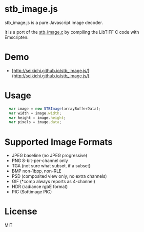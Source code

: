 # stb_image.js
stb_image.js is a pure Javascript image decoder.

It is a port of the [stb_image.c](http://nothings.org/) by compiling the LibTIFF C code with Emscripten.

# Demo
- [http://seikichi.github.io/stb_image.js/](http://seikichi.github.io/stb_image.js/)

# Usage
```javascript
  var image = new STBImage(arrayBufferData);
  var width = image.width;
  var height = image.height;
  var pixels = image.data;
```

# Supported Image Formats
- JPEG baseline (no JPEG progressive)
- PNG 8-bit-per-channel only
- TGA (not sure what subset, if a subset)
- BMP non-1bpp, non-RLE
- PSD (composited view only, no extra channels)
- GIF (*comp always reports as 4-channel)
- HDR (radiance rgbE format)
- PIC (Softimage PIC)

# License
MIT